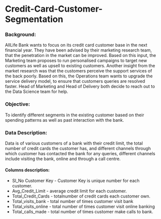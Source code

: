 # Credit-Card-Customer-Segmentation


### Background:

AllLife Bank wants to focus on its credit card customer base in the next financial year. They have been advised by their marketing research team, that the penetration in the market can be improved. Based on this input, the Marketing team proposes to run personalised campaigns to target new customers as well as upsell to existing customers. Another insight from the market research was that the customers perceive the support services of the back poorly. Based on this, the Operations team wants to upgrade the service delivery model, to ensure that customers queries are resolved faster. Head of Marketing and Head of Delivery both decide to reach out to the Data Science team for help.

### Objective:

To identify different segments in the existing customer based on their spending patterns as well as past interaction with the bank.

### Data Description:

Data is of various customers of a bank with their credit limit, the total number of credit cards the customer has, and different channels through which customer has contacted the bank for any queries, different channels include visiting the bank, online and through a call centre.

#### Columns description:

- Sl_No Customer Key - Customer Key is unique number for each customer.
- Avg_Credit_Limit - average credit limit for each customer.
- Total_Credit_Cards - totalnumber of credit cards each customer own.
- Total_visits_bank - total number of times customer visit bank
- Total_visits_online - total number of times customer visit online banking
- Total_calls_made - total number of times customer make calls to bank.
